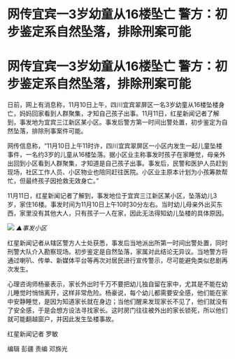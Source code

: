 # 网传宜宾一3岁幼童从16楼坠亡 警方：初步鉴定系自然坠落，排除刑案可能

# 网传宜宾一3岁幼童从16楼坠亡 警方：初步鉴定系自然坠落，排除刑案可能

日前，网上有消息称，11月10日上午，四川宜宾翠屏区一名3岁幼童从16楼坠楼身亡，妈妈回家看到人群聚集，才知自己孩子出事。11月11日，红星新闻记者了解到，事发地为宜宾三江新区某小区。事发后警方第一时间出警处置，初步鉴定为自然坠落，排除刑事案件可能。

网传信息称，“11月10日上午11时许，四川宜宾翠屏区一小区内发生一起儿童坠楼事件，一名约3岁的儿童从16楼坠落。据小区业主称事发时孩子在家睡觉，母亲外出回到小区看到人群聚集，才知道是自己孩子出事。事发后，民警和医护人员赶到现场，社区工作人员、小区物业也陪同赶往医院。小区业主原本计划为小孩筹款帮忙，但最终孩子因抢救无效身亡。”

11月11日，红星新闻记者了解到，事发地位于宜宾三江新区某小区，坠落幼儿3岁，家住16楼。事发时间为11月10日上午10时30分左右。当时幼儿母亲外出买东西，家里没有其他大人，只有孩子一人在家，因此无法得知幼儿坠楼的具体原因。

![](https://inews.gtimg.com/om_bt/O9W9Au8PYu51Gr8Y4ndJw36MKBQOszaTmTt8HYcnlBBmMAA/1000)
_▲事发小区_

红星新闻记者从辖区警方人士处获悉，事发后当地派出所第一时间出警处置，同时刑警大队介入勘察现场。初步鉴定是自然坠落，家属对此结论无异议。当地警方将通过喇叭、传单、新媒体平台等再次对居民进行宣传警示，尽可能避免类似悲剧再次发生。

心理咨询师杨豪表示，家长外出时千万不要把幼儿独自留在家中，尤其是不能在幼儿睡觉时悄悄离开，这样非常危险。杨豪说，每个幼儿都需要安全感，他们能在家中安静睡觉，是因为知道家长就在身边；当他们醒来发现家长不见了，他们就没有了安全感，于是会想方设法寻找家长。这时房门往往被外出的家长锁死，所以他们就可能翻越窗户，并因此发生坠楼事故。

红星新闻记者 罗敏

编辑 彭疆 责编 邓旆光

